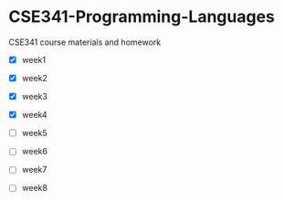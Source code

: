 # CSE341-Programming-Languages
CSE341  course materials and homework

- [x] week1

- [x] week2

- [x] week3

- [x] week4
- [ ] week5
- [ ] week6
- [ ] week7
- [ ] week8

